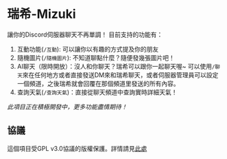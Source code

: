 # 瑞希-Mizuki
讓你的Discord伺服器聊天不再單調！
目前支持的功能有：

1. 互動功能(`/互動`): 可以讓你以有趣的方式提及你的朋友
2. 隨機圖片(`/隨機圖片`): 不知道聊點什麼？隨便發幾張圖片吧！
3. AI聊天（限時開放）：沒人和你聊天？瑞希可以跟你一起聊天喔~ 可以使用`/聊天`來在任何地方或者直接發送DM來和瑞希聊天，或者伺服器管理員可以設定一個頻道，之後瑞希就會回覆在那個頻道里發送的所有內容。
4. 查詢天氣(`/查詢天氣`)：直接從聊天頻道中查詢實時詳細天氣！

*此項目正在積極開發中，更多功能盡情期待！*
## 協議
這個項目受GPL v3.0協議的版權保護。詳情請見[此處](LICENSE)